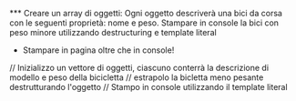 *** Creare un array di oggetti:
    Ogni oggetto descriverà una bici da corsa con le seguenti proprietà: nome e peso.
    Stampare in console la bici con peso minore utilizzando destructuring e template literal

* Stampare in pagina oltre che in console!

// Inizializzo un vettore di oggetti, ciascuno conterrà la descrizione di modello e peso della bicicletta
// estrapolo la bicletta meno pesante destrutturando l'oggetto 
// Stampo in console utilizzando il template literal